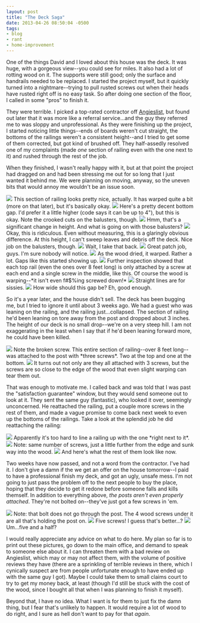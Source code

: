 ```yaml
---
layout: post
title: "The Deck Saga"
date: 2013-04-26 08:50:04 -0500
tags:
- blog
- rant
- home-improvement
---
```


One of the things David and I loved about this house was the deck. It was huge, with a gorgeous view--you could see for miles. It also had a lot of rotting wood on it. The supports were still good; only the surface and handrails needed to be replaced. I started the project myself, but it quickly turned into a nightmare--trying to pull rusted screws out when their heads have rusted right off is no easy task. So after doing one section of the floor, I called in some "pros" to finish it.

They were terrible. I picked a top-rated contractor off [Angieslist](http://www.angieslist.com), but found out later that it was more like a referral service...and the guy they referred me to was sloppy and unprofessional. As they were finishing up the project, I started noticing little things--ends of boards weren't cut straight, the bottoms of the railings weren't a consistent height--and I tried to get some of them corrected, but got kind of brushed off. They half-assedly resolved one of my complaints (made *one* section of railing even with the one next to it) and rushed through the rest of the job.

When they finished, I wasn't really happy with it, but at that point the project had dragged on and had been stressing me out for so long that I just wanted it behind me. We were planning on moving, anyway, so the uneven bits that would annoy me wouldn't be an issue soon.

<img src="/uploads/2013/04/good-section.jpg">
This section of railing looks pretty nice, actually. It has warped quite a bit (more on that later), but it's basically okay.

<img src="/uploads/2013/04/bottom-edge-good.jpg">
Here's a pretty decent bottom gap. I'd prefer it a little higher (code says it can be up to 4"), but this is okay. Note the crooked cuts on the balusters, though.

<img src="/uploads/2013/04/bottom-edge-bad.jpg">
Hmm, that's a significant change in height. And what is going on with those balusters?

<img src="/uploads/2013/04/bottom-edge-tiny-gap.jpg">
Okay, this is ridiculous. Even without measuring, this is a glaringly obvious difference. At this height, I can't sweep leaves and debris off the deck. Nice job on the balusters, though.

<img src="/uploads/2013/04/awful-balusters.jpg">
Wait, I take that back.

<img src="/uploads/2013/04/patch-job.jpg">
Great patch job, guys. I'm sure nobody will notice.

<img src="/uploads/2013/04/handrail-gap.jpg">
As the wood dried, it warped. Rather a lot. Gaps like this started showing up.

<img src="/uploads/2013/04/single-screw-handrail.jpg">
Further inspection showed that each top rail (even the ones over 8 feet long) is only attached by a screw at each end and a single screw in the middle, like this. Of course the wood is warping--*it isn't even f#$%ing screwed down!*

<img src="/uploads/2013/04/crooked-ends.jpg">
Straight lines are for sissies.

<img src="/uploads/2013/04/uneven-gap.jpg">
How wide should this gap be? Eh, good enough.

So it's a year later, and the house didn't sell. The deck has been bugging me, but I tried to ignore it until about 3 weeks ago. We had a guest who was leaning on the railing, and the railing just...collapsed. The section of railing he'd been leaning on tore away from the post and dropped about 3 inches. The height of our deck is no small drop--we're on a very steep hill. I am not exaggerating in the least when I say that if he'd been leaning forward more, he could have been killed.

<img src="/uploads/2013/04/collapsed-railing.jpg">
Note the broken screw. This entire section of railing--over 8 feet long--was attached to the post with *three screws*. Two at the top and one at the bottom.

<img src="/uploads/2013/04/screw-ripped-out.jpg">
It turns out not only are they all attached with 3 screws, but the screws are so close to the edge of the wood that even slight warping can tear them out.

That was enough to motivate me. I called back and was told that I was past the "satisfaction guarantee" window, but they would send someone out to look at it. They sent the same guy (fantastic), who looked it over, seemingly unconcerned. He reattached the railing, put a couple more screws in the rest of them, and made a vague promise to come back next week to even up the bottoms of the railings. Take a look at the splendid job he did reattaching the railing:

<img src="/uploads/2013/04/after-attach.jpg">
Apparently it's too hard to line a railing up with the one *right next to it*.

<img src="/uploads/2013/04/top-after-attach.jpg">
Note: same number of screws, just a little further from the edge and sunk way into the wood.

<img src="/uploads/2013/04/after-reinforce.jpg">
And here's what the rest of them look like now.

Two weeks have now passed, and not a word from the contractor. I've had it. I don't give a damn if the we get an offer on the house tomorrow--I paid to have a professional finish my deck, and got an ugly, unsafe mess. I'm not going to just pass the problem off to the next people to buy the place, hoping that they decide to get it redone before someone falls and kills themself. In addition to everything above, *the posts aren't even properly attached*. They're not bolted on--they've just got a few screws in 'em.

<img src="/uploads/2013/04/four-screw-post.jpg">
Note: that bolt does not go through the post. The 4 wood screws under it are all that's holding the post on.

<img src="/uploads/2013/04/five-screw-post.jpg">
Five screws! I guess that's better...?

<img src="/uploads/2013/04/six-screw-post.jpg">
Um...five and a half?

I would really appreciate any advice on what to do here. My plan so far is to print out these pictures, go down to the main office, and demand to speak to someone else about it. I can threaten them with a bad review on Angieslist, which may or may not affect them, with the volume of positive reviews they have (there are a sprinkling of terrible reviews in there, which I cynically suspect are from people unfortunate enough to have ended up with the same guy I got). Maybe I could take them to small claims court to try to get my money back, at least (though I'd still be stuck with the cost of the wood, since I bought all that when I was planning to finish it myself).

Beyond that, I have no idea. What I want is for them to just fix the damn thing, but I fear that's unlikely to happen. It would require a lot of wood to do right, and I sure as hell don't want to pay for that *again*.